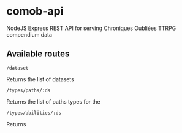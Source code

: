 # comob-api
NodeJS Express REST API for serving Chroniques Oubliées TTRPG compendium data

## Available routes

    /dataset

Returns the list of datasets

    /types/paths/:ds
    
Returns the list of paths types for the 

    /types/abilities/:ds

Returns


<!--stackedit_data:
eyJoaXN0b3J5IjpbOTE0NzY3ODEyLC0xMDg4MzQ2ODgwLDEzOD
kzMjQxNzgsMjI0MjY5MTA4XX0=
-->